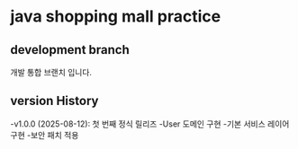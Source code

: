 # java shopping mall practice
## development branch
개발 통합 브랜치 입니다.
## version History
-v1.0.0 (2025-08-12): 첫 번째 정식 릴리즈 
-User 도메인 구현
-기본 서비스 레이어 구현 
-보안 패치 적용
